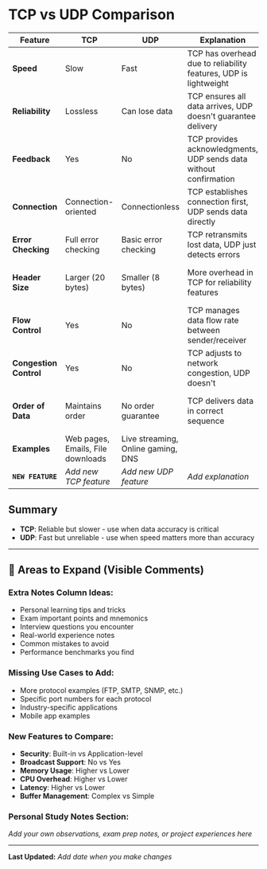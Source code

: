 # TCP vs UDP Comparison

| **Feature** | **TCP** | **UDP** | **Explanation** | **Use Cases** | **Extra Notes** |
|-------------|---------|---------|-----------------|---------------|-----------------|
| **Speed** | Slow | Fast | TCP has overhead due to reliability features, UDP is lightweight | TCP: Web browsing, UDP: Gaming | *Add personal notes here* |
| **Reliability** | Lossless | Can lose data | TCP ensures all data arrives, UDP doesn't guarantee delivery | TCP: File transfers, UDP: Live streaming | *Add exam tips/mnemonics* |
| **Feedback** | Yes | No | TCP provides acknowledgments, UDP sends data without confirmation | TCP: Emails, UDP: DNS queries | *Add interview questions* |
| **Connection** | Connection-oriented | Connectionless | TCP establishes connection first, UDP sends data directly | TCP: HTTP/HTTPS, UDP: DHCP | *Add 3-way handshake notes* |
| **Error Checking** | Full error checking | Basic error checking | TCP retransmits lost data, UDP just detects errors | TCP: Banking apps, UDP: Video calls | *Add checksum details* |
| **Header Size** | Larger (20 bytes) | Smaller (8 bytes) | More overhead in TCP for reliability features | *Add bandwidth impact examples* | *Add performance notes* |
| **Flow Control** | Yes | No | TCP manages data flow rate between sender/receiver | *Add buffer overflow examples* | *Add sliding window notes* |
| **Congestion Control** | Yes | No | TCP adjusts to network congestion, UDP doesn't | *Add network traffic examples* | *Add algorithm names* |
| **Order of Data** | Maintains order | No order guarantee | TCP delivers data in correct sequence | *Add sequence number examples* | *Add packet reordering notes* |
| **Examples** | Web pages, Emails, File downloads | Live streaming, Online gaming, DNS | | *Add more protocol examples* | *Add port numbers* |
| **`NEW FEATURE`** | *Add new TCP feature* | *Add new UDP feature* | *Add explanation* | *Add use cases* | *Add your notes* |

## Summary
- **TCP**: Reliable but slower - use when data accuracy is critical
- **UDP**: Fast but unreliable - use when speed matters more than accuracy

---

## 📝 **Areas to Expand (Visible Comments)**

### **Extra Notes Column Ideas:**
- Personal learning tips and tricks
- Exam important points and mnemonics
- Interview questions you encounter
- Real-world experience notes
- Common mistakes to avoid
- Performance benchmarks you find

### **Missing Use Cases to Add:**
- More protocol examples (FTP, SMTP, SNMP, etc.)
- Specific port numbers for each protocol
- Industry-specific applications
- Mobile app examples

### **New Features to Compare:**
- **Security**: Built-in vs Application-level
- **Broadcast Support**: No vs Yes
- **Memory Usage**: Higher vs Lower
- **CPU Overhead**: Higher vs Lower  
- **Latency**: Higher vs Lower
- **Buffer Management**: Complex vs Simple

### **Personal Study Notes Section:**
*Add your own observations, exam prep notes, or project experiences here*

---
**Last Updated:** *Add date when you make changes* 